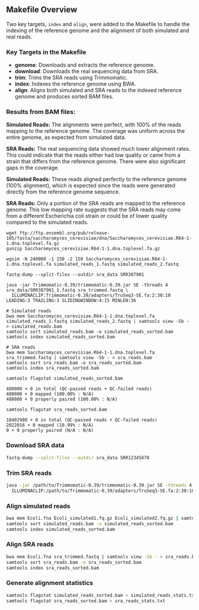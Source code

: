 

## Makefile Overview
Two key targets, `index` and `align`, were added to the Makefile to handle the indexing of the reference genome and the alignment of both simulated and real reads.

### Key Targets in the Makefile

- **genome**: Downloads and extracts the reference genome.
- **download**: Downloads the real sequencing data from SRA.
- **trim**: Trims the SRA reads using Trimmomatic.
- **index**: Indexes the reference genome using BWA.
- **align**: Aligns both simulated and SRA reads to the indexed reference genome and produces sorted BAM files.



### Results from BAM files:

**Simulated Reads:** The alignments were perfect, with 100% of the reads mapping to the reference genome. The coverage was uniform across the entire genome, as expected from simulated data.

**SRA Reads:** The real sequencing data showed much lower alignment rates. This could indicate that the reads either had low quality or came from a strain that differs from the reference genome. There were also significant gaps in the coverage.

**Simulated Reads:** These reads aligned perfectly to the reference genome (100% alignment), which is expected since the reads were generated directly from the reference genome sequence.


**SRA Reads:** Only a portion of the SRA reads are mapped to the reference genome. This low mapping rate suggests that the SRA reads may come from a different Escherichia coli strain or could be of lower quality compared to the simulated reads.


````
wget ftp://ftp.ensembl.org/pub/release-105/fasta/saccharomyces_cerevisiae/dna/Saccharomyces_cerevisiae.R64-1-1.dna.toplevel.fa.gz
gunzip Saccharomyces_cerevisiae.R64-1-1.dna.toplevel.fa.gz
````
````
wgsim -N 240000 -1 150 -2 150 Saccharomyces_cerevisiae.R64-1-1.dna.toplevel.fa simulated_reads_1.fastq simulated_reads_2.fastq
````
````
fastq-dump --split-files --outdir sra_data SRR387901
````
````
java -jar Trimmomatic-0.39/trimmomatic-0.39.jar SE -threads 4 sra_data/SRR387901_1.fastq sra_trimmed.fastq \
  ILLUMINACLIP:Trimmomatic-0.39/adapters/TruSeq3-SE.fa:2:30:10 LEADING:3 TRAILING:3 SLIDINGWINDOW:4:15 MINLEN:36
````
````
# Simulated reads
bwa mem Saccharomyces_cerevisiae.R64-1-1.dna.toplevel.fa simulated_reads_1.fastq simulated_reads_2.fastq | samtools view -Sb - > simulated_reads.bam
samtools sort simulated_reads.bam -o simulated_reads_sorted.bam
samtools index simulated_reads_sorted.bam

# SRA reads
bwa mem Saccharomyces_cerevisiae.R64-1-1.dna.toplevel.fa sra_trimmed.fastq | samtools view -Sb - > sra_reads.bam
samtools sort sra_reads.bam -o sra_reads_sorted.bam
samtools index sra_reads_sorted.bam
````
````
samtools flagstat simulated_reads_sorted.bam
````

````
480000 + 0 in total (QC-passed reads + QC-failed reads)
480000 + 0 mapped (100.00% : N/A)
480000 + 0 properly paired (100.00% : N/A)
````
````
samtools flagstat sra_reads_sorted.bam
````
````
18402980 + 0 in total (QC-passed reads + QC-failed reads)
2022016 + 0 mapped (10.99% : N/A)
0 + 0 properly paired (N/A : N/A)
````

### Download SRA data

```bash
fastq-dump --split-files --outdir sra_data SRR12345678
```

### Trim SRA reads

```bash
java -jar /path/to/Trimmomatic-0.39/trimmomatic-0.39.jar SE -threads 4 sra_data/SRR12345678_1.fastq sra_trimmed.fastq \
  ILLUMINACLIP:/path/to/Trimmomatic-0.39/adapters/TruSeq3-SE.fa:2:30:10 LEADING:3 TRAILING:3 SLIDINGWINDOW:4:15 MINLEN:36
```

### Align simulated reads

```bash
bwa mem Ecoli.fna Ecoli_simulated1.fq.gz Ecoli_simulated2.fq.gz | samtools view -Sb - > simulated_reads.bam
samtools sort simulated_reads.bam -o simulated_reads_sorted.bam
samtools index simulated_reads_sorted.bam
```

### Align SRA reads

```bash
bwa mem Ecoli.fna sra_trimmed.fastq | samtools view -Sb - > sra_reads.bam
samtools sort sra_reads.bam -o sra_reads_sorted.bam
samtools index sra_reads_sorted.bam
```

### Generate alignment statistics

```bash
samtools flagstat simulated_reads_sorted.bam > simulated_reads_stats.txt
samtools flagstat sra_reads_sorted.bam > sra_reads_stats.txt
```
